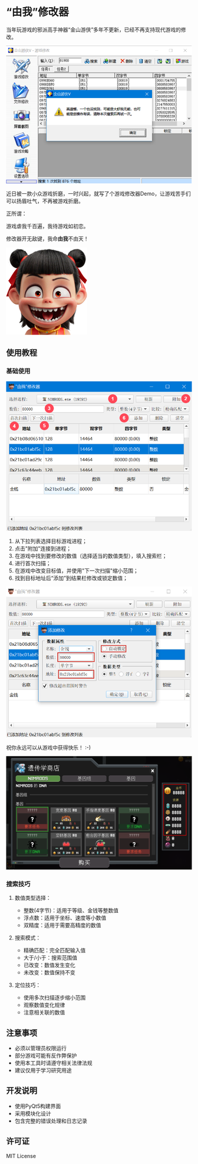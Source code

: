 # “由我”修改器

当年玩游戏的邪派高手神器“金山游侠”多年不更新，已经不再支持现代游戏的修改。

![image-20250222233834630](./image/image-20250222233834630.png)

近日被一款小众游戏折磨，一时兴起，就写了个游戏修改器Demo，让游戏苦手们可以扬眉吐气，不再被游戏折磨。

正所谓：

游戏虐我千百遍，我待游戏如初恋。

修改器开无敌键，我命**由我**不由天！

<img src="./image/nezha.png" alt="nezha"/>



## 使用教程

### 基础使用

![image-20250222232307974](./image/image-20250222232307974.png)

1. 从下拉列表选择目标游戏进程；
2. 点击"附加"连接到进程；
3. 在游戏中找到要修改的数值（选择适当的数值类型），填入搜索栏；
4. 进行首次扫描；
5. 在游戏中改变目标值，并使用"下一次扫描"缩小范围；
6. 找到目标地址后“添加”到结果栏修改或锁定数值；

![image-20250222232741668](./image/image-20250222232741668.png)

祝你永远可以从游戏中获得快乐！ :-)

![image-20250222233745428](./image/image-20250222233745428.png)

### 搜索技巧

1. 数值类型选择：
   - 整数(4字节)：适用于等级、金钱等整数值
   - 浮点数：适用于坐标、速度等小数值
   - 双精度：适用于需要高精度的数值

2. 搜索模式：
   - 精确匹配：完全匹配输入值
   - 大于/小于：搜索范围值
   - 已改变：数值发生变化
   - 未改变：数值保持不变

3. 定位技巧：
   - 使用多次扫描逐步缩小范围
   - 观察数值变化规律
   - 注意相关联的数值

## 注意事项

- 必须以管理员权限运行
- 部分游戏可能有反作弊保护
- 使用本工具时请遵守相关法律法规
- 建议仅用于学习研究用途

## 开发说明

- 使用PyQt5构建界面
- 采用模块化设计
- 包含完整的错误处理和日志记录

## 许可证

MIT License